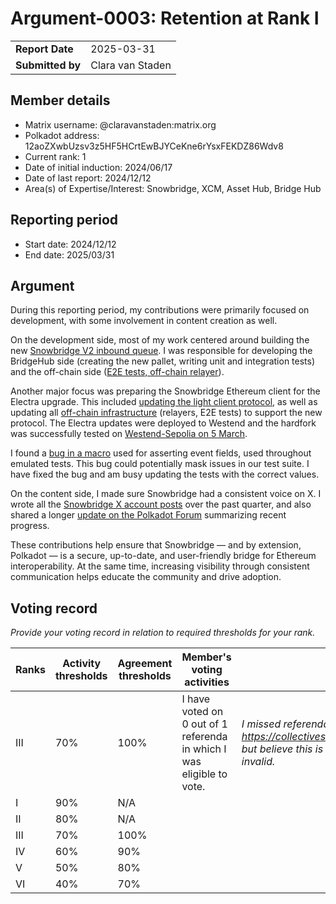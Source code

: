 # Argument-0003: Retention at Rank I

|                 |                  |
| --------------- |------------------|
| **Report Date** | 2025-03-31       |
| **Submitted by**| Clara van Staden |


## Member details

- Matrix username: @claravanstaden:matrix.org
- Polkadot address: 12aoZXwbUzsv3z5HF5HCrtEwBJYCeKne6rYsxFEKDZ86Wdv8
- Current rank: 1
- Date of initial induction:  2024/06/17
- Date of last report: 2024/12/12
- Area(s) of Expertise/Interest: Snowbridge, XCM, Asset Hub, Bridge Hub


## Reporting period

- Start date: 2024/12/12
- End date: 2025/03/31


## Argument
During this reporting period, my contributions were primarily focused on development, with some involvement in content creation as well.

On the development side, most of my work centered around building the new [Snowbridge V2 inbound queue](https://github.com/paritytech/polkadot-sdk/pull/7402). I was responsible for developing the BridgeHub side (creating the new pallet, writing unit and integration tests) and the off-chain side ([E2E tests, off-chain relayer](https://github.com/Snowfork/snowbridge/pull/1341)).

Another major focus was preparing the Snowbridge Ethereum client for the Electra upgrade. This included [updating the light client protocol](https://github.com/paritytech/polkadot-sdk/pull/7075), as well as updating all [off-chain infrastructure](https://github.com/Snowfork/snowbridge/pull/1283) (relayers, E2E tests) to support the new protocol. The Electra updates were deployed to Westend and the hardfork was successfully tested on [Westend-Sepolia on 5 March](https://bridgehub-westend.subscan.io/event?page=1&time_dimension=date&module=ethereumbeaconclient).

I found a [bug in a macro](https://github.com/paritytech/polkadot-sdk/pull/7913) used for asserting event fields, used throughout emulated tests. This bug could potentially mask issues in our test suite. I have fixed the bug and am busy updating the tests with the correct values.

On the content side, I made sure Snowbridge had a consistent voice on X. I wrote all the [Snowbridge X account posts](https://x.com/_snowbridge) over the past quarter, and also shared a longer [update on the Polkadot Forum](https://forum.polkadot.network/t/snowbridge-march-2025-update/12307) summarizing recent progress.

These contributions help ensure that Snowbridge — and by extension, Polkadot — is a secure, up-to-date, and user-friendly bridge for Ethereum interoperability. At the same time, increasing visibility through consistent communication helps educate the community and drive adoption.

## Voting record
*Provide your voting record in relation to required thresholds for your rank.*

|  Ranks | Activity thresholds | Agreement thresholds | Member's voting activities                                            | Comments |
|---|---|---|-----------------------------------------------------------------------|---|
|III|70%   |100%  | I have voted on 0 out of 1 referenda in which I was eligible to vote. |*I missed referenda https://collectives.subsquare.io/fellowship/referenda/301 but believe this is permissible since this referenda was invalid.* |
|I  |90%   |N/A   |                                                                       |  |
|II |80%   |N/A   |                                                                       |  |
|III|70%   |100%  |                                                                       |  |
|IV |60%   |90%   |                                                                       |  |
|V  |50%   |80%   |                                                                       |  |
|VI |40%   |70%   |                                                                       |  |
